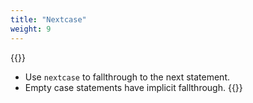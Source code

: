 ```yaml
---
title: "Nextcase"
weight: 9
---
```

{{<start>}}
- Use `nextcase` to fallthrough to the next statement.
- Empty case statements have implicit fallthrough.
{{<end9>}}

